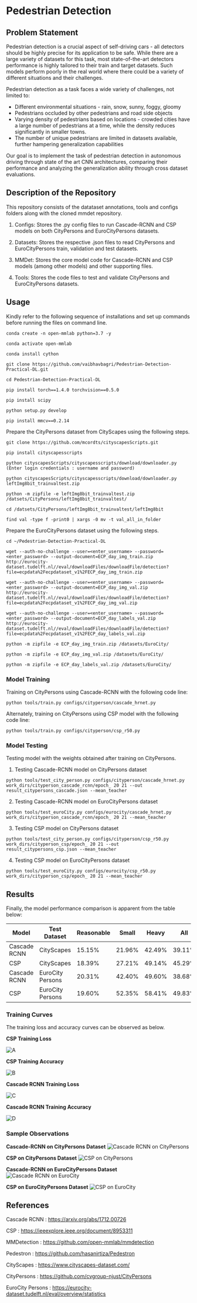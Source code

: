# Pedestrian Detection

## Problem Statement

Pedestrian detection is a crucial aspect of self-driving cars - all detectors should be highly precise for its application to be safe. While there are a large variety of datasets for this task, most state-of-the-art detectors performance is highly tailored to their train and target datasets. Such models perform poorly in the real world where there could be a variety of different situations and their challenges.

Pedestrian detection as a task faces a wide variety of challenges, not limited to:
-	Different environmental situations - rain, snow, sunny, foggy, gloomy
-	Pedestrians occluded by other pedestrians and road side objects
-	Varying density of pedestrians based on locations - crowded cities have a large number of pedestrians at a time, while the density reduces significantly in smaller towns.
-	The number of unique pedestrians are limited in datasets available, further hampering generalization capabilities


Our goal is to implement the task of pedestrian detection in autonomous driving through state of the art CNN architectures, comparing their performance and analyzing the generalization ability through cross dataset evaluations.

## Description of the Repository

This repository consists of the datataset annotations, tools and configs folders along with the cloned mmdet repository.

1) Configs: Stores the .py config files to run Cascade-RCNN and CSP models on both CityPersons and EuroCityPersons datasets.

2) Datasets: Stores the respective .json files to read CityPersons and EuroCityPersons train, validation and test datasets.

3) MMDet: Stores the core model code for Cascade-RCNN and CSP models (among other models) and other supporting files.

4) Tools: Stores the code files to test and validate CityPersons and EuroCityPersons datasets.

## Usage

Kindly refer to the following sequence of installations and set up commands before running the files on command line.

```
conda create -n open-mmlab python=3.7 -y

conda activate open-mmlab

conda install cython

git clone https://github.com/vaibhavbagri/Pedestrian-Detection-Practical-DL.git

cd Pedestrian-Detection-Practical-DL

pip install torch==1.4.0 torchvision==0.5.0

pip install scipy

python setup.py develop

pip install mmcv==0.2.14
```

Prepare the CityPersons dataset from CityScapes using the following steps.

```
git clone https://github.com/mcordts/cityscapesScripts.git

pip install cityscapesscripts

python cityscapesScripts/cityscapesscripts/download/downloader.py
(Enter login credentials : username and password)

python cityscapesScripts/cityscapesscripts/download/downloader.py leftImg8bit_trainvaltest.zip

python -m zipfile -e leftImg8bit_trainvaltest.zip /datsets/CityPersons/leftImg8bit_trainvaltest/

cd /datsets/CityPersons/leftImg8bit_trainvaltest/leftImg8bit

find val -type f -print0 | xargs -0 mv -t val_all_in_folder
```

Prepare the EuroCityPersons dataset using the following steps.

```
cd ~/Pedestrian-Detection-Practical-DL

wget --auth-no-challenge --user=<enter_username> --password=<enter_password> --output-document=ECP_day_img_train.zip http://eurocity-dataset.tudelft.nl//eval/downloadFiles/downloadFile/detection?file=ecpdata%2Fecpdataset_v1%2FECP_day_img_train.zip

wget --auth-no-challenge --user=<enter_username> --password=<enter_password> --output-document=ECP_day_img_val.zip http://eurocity-dataset.tudelft.nl//eval/downloadFiles/downloadFile/detection?file=ecpdata%2Fecpdataset_v1%2FECP_day_img_val.zip

wget --auth-no-challenge --user=<enter_username> --password=<enter_password> --output-document=ECP_day_labels_val.zip http://eurocity-dataset.tudelft.nl//eval/downloadFiles/downloadFile/detection?file=ecpdata%2Fecpdataset_v1%2FECP_day_labels_val.zip

python -m zipfile -e ECP_day_img_train.zip /datasets/EuroCity/

python -m zipfile -e ECP_day_img_val.zip /datasets/EuroCity/

python -m zipfile -e ECP_day_labels_val.zip /datasets/EuroCity/

```

### Model Training

Training on CityPersons using Cascade-RCNN with the following code line:

```
python tools/train.py configs/cityperson/cascade_hrnet.py
```

Alternately, training on CityPersons using CSP model with the following code line:

```
python tools/train.py configs/cityperson/csp_r50.py
```

### Model Testing

Testing model with the weights obtained after training on CityPersons.

1) Testing Cascade-RCNN model on CityPersons dataset

```
python tools/test_city_person.py configs/cityperson/cascade_hrnet.py work_dirs/cityperson_cascade_rcnn/epoch_ 20 21 --out result_citypersons_cascade.json --mean_teacher
```

2) Testing Cascade-RCNN model on EuroCityPersons dataset

```
python tools/test_euroCity.py configs/eurocity/cascade_hrnet.py work_dirs/cityperson_cascade_rcnn/epoch_ 20 21 --mean_teacher
```
3) Testing CSP model on CityPersons dataset

```
python tools/test_city_person.py configs/cityperson/csp_r50.py work_dirs/cityperson_csp/epoch_ 20 21 --out result_citypersons_csp.json --mean_teacher
```

4) Testing CSP model on EuroCityPersons dataset

```
python tools/test_euroCity.py configs/eurocity/csp_r50.py work_dirs/cityperson_csp/epoch_ 20 21 --mean_teacher
```

## Results

Finally, the model performance comparison is apparent from the table below:

| Model        | Test Dataset     | Reasonable | Small  | Heavy  | All    |
| ------------ | ---------------- | ---------- | ------ | ------ | ------ |
| Cascade RCNN | CityScapes       | 15.15%     | 21.96% | 42.49% | 39.11% |
| CSP          | CityScapes       | 18.39%     | 27.21% | 49.14% | 45.29% |
| Cascade RCNN | EuroCity Persons | 20.31%     | 42.40% | 49.60% | 38.68% |
| CSP          | EuroCity Persons | 19.60%     | 52.35% | 58.41% | 49.83% |

### Training Curves

The training loss and accuracy curves can be observed as below.

**CSP Training Loss**

![A](https://github.com/vaibhavbagri/Pedestrian-Detection-Practical-DL/blob/main/Results/cp_csp_loss.png) 

**CSP Training Accuracy**

![B](https://github.com/vaibhavbagri/Pedestrian-Detection-Practical-DL/blob/main/Results/cp_csp_acc.png)

**Cascade RCNN Training Loss**

![C](https://github.com/vaibhavbagri/Pedestrian-Detection-Practical-DL/blob/main/Results/cp_cascade_loss.png)

**Cascade RCNN Training Accuracy**

![D](https://github.com/vaibhavbagri/Pedestrian-Detection-Practical-DL/blob/main/Results/cp_cascade_acc.png)


### Sample Observations

**Cascade-RCNN on CityPersons Dataset**
![Cascade RCNN on CityPersons](https://github.com/vaibhavbagri/Pedestrian-Detection-Practical-DL/blob/main/Results/cp_cascade_test%20(1).png)

**CSP on CityPersons Dataset**
![CSP on CityPersons](https://github.com/vaibhavbagri/Pedestrian-Detection-Practical-DL/blob/main/Results/cp_csp_test%20(1).png)

**Cascade-RCNN on EuroCityPersons Dataset**
![Cascade RCNN on EuroCity](https://github.com/vaibhavbagri/Pedestrian-Detection-Practical-DL/blob/main/Results/ecp_cascade_test%20(1).png)

**CSP on EuroCityPersons Dataset**
![CSP on EuroCity](https://github.com/vaibhavbagri/Pedestrian-Detection-Practical-DL/blob/main/Results/ecp_csp_test%20(1).png)

## References

Cascade RCNN : https://arxiv.org/abs/1712.00726

CSP : https://ieeexplore.ieee.org/document/8953311

MMDetection : https://github.com/open-mmlab/mmdetection

Pedestron : https://github.com/hasanirtiza/Pedestron

CityScapes : https://www.cityscapes-dataset.com/

CityPersons : https://github.com/cvgroup-njust/CityPersons

EuroCity Persons : https://eurocity-dataset.tudelft.nl/eval/overview/statistics
